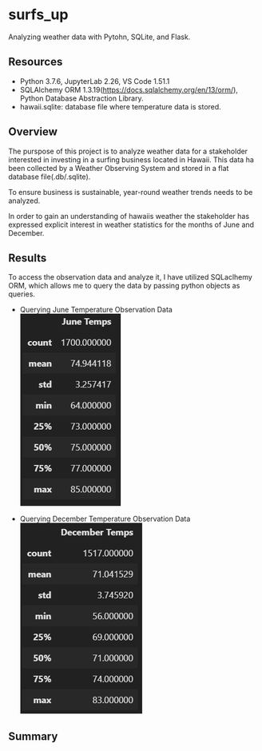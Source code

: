 # surfs_up
Analyzing weather data with Pytohn, SQLite, and Flask.

## Resources 
- Python 3.7.6, JupyterLab 2.26, VS Code 1.51.1
- SQLAlchemy ORM 1.3.19(https://docs.sqlalchemy.org/en/13/orm/), Python Database Abstraction Library.
- hawaii.sqlite: database file where temperature data is stored.

## Overview
The purspose of this project is to analyze weather data  for a stakeholder interested in investing in a surfing business located in Hawaii.
This data ha been collected by a Weather Observing System and stored in a flat database file(.db/.sqlite).

To ensure business is sustainable, year-round weather trends needs to be analyzed. 

In order to gain an understanding of hawaiis weather the stakeholder has expressed explicit interest in weather statistics for the months of June and December. 

## Results 
To access the observation data and analyze it, I have utilized SQLaclhemy ORM, which allows me to query the data by passing python objects as queries. 


- Querying June Temperature Observation Data <br>
![june_temp](https://github.com/DonnieData/surfs_up/blob/main/Reosurce/june_frame.png)

- Querying December Temperature Observation Data <br>
![december_temp](https://github.com/DonnieData/surfs_up/blob/main/Reosurce/december_frame.png)


## Summary 




